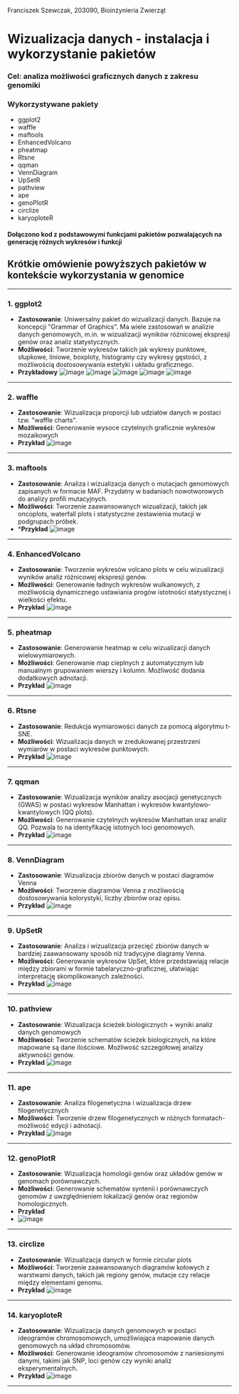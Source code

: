 Franciszek Szewczak, 203090, Bioinżynieria Zwierząt 
# Wizualizacja danych - instalacja i wykorzystanie pakietów
### Cel: analiza możliwości graficznych danych z zakresu genomiki 
### Wykorzystywane pakiety 
- ggplot2
- waffle
- maftools
- EnhancedVolcano
- pheatmap
- Rtsne
- qqman
- VennDiagram
- UpSetR
- pathview
- ape
- genoPlotR
- circlize
- karyoploteR
#### **Dołączono kod z podstawowymi funkcjami pakietów pozwalających na generację różnych wykresów i funkcji**
## Krótkie omówienie powyższych pakietów w kontekście wykorzystania w genomice 

---

### **1. ggplot2**
- **Zastosowanie**: Uniwersalny pakiet do wizualizacji danych. Bazuje na koncepcji "Grammar of Graphics". Ma wiele zastosowań w analizie danych genomowych, m.in. w wizualizacji wyników różnicowej ekspresji genów oraz analiz statystycznych.
- **Możliwości**: Tworzenie wykresów takich jak wykresy punktowe, słupkowe, liniowe, boxploty, histogramy czy wykresy gęstości, z możliwością dostosowywania estetyki i układu graficznego.
- **Przykładowy**
  ![image](https://github.com/user-attachments/assets/7cb2caf2-bf0b-4199-b3da-066cc4d4e858)
  ![image](https://github.com/user-attachments/assets/707dc8e9-4c40-47d7-b825-04dc37ffd033)
  ![image](https://github.com/user-attachments/assets/f7ae830e-3576-4569-840a-514cefd3aae5)
  ![image](https://github.com/user-attachments/assets/137beb08-ac37-4cf4-90f0-0bd15a6588f1)
  ![image](https://github.com/user-attachments/assets/f07b8739-6757-4777-9981-dceba8da198d)

---

### **2. waffle**
- **Zastosowanie**: Wizualizacja proporcji lub udziałów danych w postaci tzw. "waffle charts".
- **Możliwości**: Generowanie wysoce czytelnych graficznie wykresów mozaikowych
- **Przykład**
![image](https://github.com/user-attachments/assets/61636045-874d-41e1-8106-ecc35dc90b3d)


---

### **3. maftools**
- **Zastosowanie**: Analiza i wizualizacja danych o mutacjach genomowych zapisanych w formacie MAF. Przydatny w badaniach nowotworowych do analizy profili mutacyjnych.
- **Możliwości**: Tworzenie zaawansowanych wizualizacji, takich jak oncoplots, waterfall plots i statystyczne zestawienia mutacji w podgrupach próbek.
- ***Przykład**
![image](https://github.com/user-attachments/assets/f1a24018-a47d-415c-92c2-5c9bfafd67ca)


---

### **4. EnhancedVolcano**
- **Zastosowanie**: Tworzenie wykresów volcano plots w celu wizualizacji wyników analiz różnicowej ekspresji genów.
- **Możliwości**: Generowanie ładnych wykresów wulkanowych, z możliwością dynamicznego ustawiania progów istotności statystycznej i wielkości efektu.
- **Przykład**
![image](https://github.com/user-attachments/assets/1e6e2ee4-875f-4873-8537-afa87e4b444d)

---

### **5. pheatmap**
- **Zastosowanie**: Generowanie heatmap w celu wizualizacji danych wielowymiarowych.
- **Możliwości**: Generowanie map cieplnych z automatycznym lub manualnym grupowaniem wierszy i kolumn. Możliwość dodania dodatkowych adnotacji.
- **Przykład**
![image](https://github.com/user-attachments/assets/c1b0d3d0-6586-4442-aee1-666e347b91d5)


---

### **6. Rtsne**
- **Zastosowanie**: Redukcja wymiarowości danych za pomocą algorytmu t-SNE.
- **Możliwości**: Wizualizacja danych w zredukowanej przestrzeni wymiarów w postaci wykresów punktowych.
- **Przykład**
![image](https://github.com/user-attachments/assets/4c780e30-1e42-4b5c-84a0-be5ba4fd92a4)

---

### **7. qqman**
- **Zastosowanie**: Wizualizacja wyników analizy asocjacji genetycznych (GWAS) w postaci wykresów Manhattan i wykresów kwantylowo-kwantylowych (QQ plots).
- **Możliwości**: Generowanie czytelnych wykresów Manhattan oraz analiz QQ. Pozwala to na identyfikację istotnych loci genomowych.
- **Przykład**
![image](https://github.com/user-attachments/assets/82da0e97-c4e5-4968-ac23-aee59230a6ad)


---

### **8. VennDiagram**
- **Zastosowanie**: Wizualizacja zbiorów danych w postaci diagramów Venna
- **Możliwości**: Tworzenie diagramów Venna z możliwością dostosowywania kolorystyki, liczby zbiorów oraz opisu.
- **Przykład**
![image](https://github.com/user-attachments/assets/940ccc28-4254-4ece-b5aa-8bdde9c3dba4)

---

### **9. UpSetR**
- **Zastosowanie**: Analiza i wizualizacja przecięć zbiorów danych w bardziej zaawansowany sposób niż tradycyjne diagramy Venna.
- **Możliwości**: Generowanie wykresów UpSet, które przedstawiają relacje między zbiorami w formie tabelaryczno-graficznej, ułatwiając interpretację skomplikowanych zależności.
- **Przykład**
![image](https://github.com/user-attachments/assets/e5db01cb-ac26-4f26-84d2-bc4979d2a5b4)

---

### **10. pathview**
- **Zastosowanie**: Wizualizacja ścieżek biologicznych + wyniki analiz danych genomowych
- **Możliwości**: Tworzenie schematów ścieżek biologicznych, na które mapowane są dane ilościowe. Możliwość szczegółowej analizy aktywności genów.
- **Przykład**
![image](https://github.com/user-attachments/assets/8f8eb597-aea2-467c-a37f-f918afc19d4e)

---

### **11. ape**
- **Zastosowanie**: Analiza filogenetyczna i wizualizacja drzew filogenetycznych
- **Możliwości**: Tworzenie drzew filogenetycznych w różnych formatach- możliwość edycji i adnotacji.
- **Przykład**
  ![image](https://github.com/user-attachments/assets/06fcf3a1-5938-421f-827e-81c0bb3ced3e)

---

### **12. genoPlotR**
- **Zastosowanie**: Wizualizacja homologii genów oraz układów genów w genomach porównawczych.
- **Możliwości**: Generowanie schematów syntenii i porównawczych genomów z uwzględnieniem lokalizacji genów oraz regionów homologicznych.
- **Przykład**
- ![image](https://github.com/user-attachments/assets/e5f38007-2f48-439b-9f6f-a23577f1e3e2)

---

### **13. circlize**
- **Zastosowanie**: Wizualizacja danych w formie circular plots
- **Możliwości**: Tworzenie zaawansowanych diagramów kołowych z warstwami danych, takich jak regiony genów, mutacje czy relacje między elementami genomu.
- **Przykład**
![image](https://github.com/user-attachments/assets/65c05b03-10f7-4c80-ac3b-62aa9f1ebe0e)

---

### **14. karyoploteR**
- **Zastosowanie**: Wizualizacja danych genomowych w postaci ideogramów chromosomowych, umożliwiająca mapowanie danych genomowych na układ chromosomów.
- **Możliwości**: Generowanie ideogramów chromosomów z naniesionymi danymi, takimi jak SNP, loci genów czy wyniki analiz eksperymentalnych.
- **Przykład**
![image](https://github.com/user-attachments/assets/7fdfb74a-ffec-4a8d-9a1f-584233ae363c)

---
